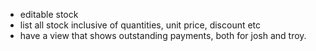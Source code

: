 -  editable stock
-  list all stock inclusive of quantities, unit price, discount etc
-  have a view that shows outstanding payments, both for josh and troy.
